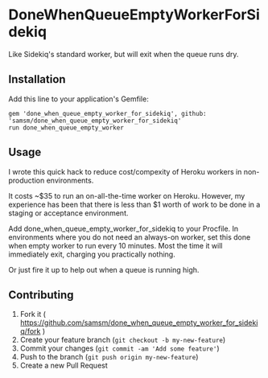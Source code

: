 # DoneWhenQueueEmptyWorkerForSidekiq

Like Sidekiq's standard worker, but will exit when the queue runs dry.

## Installation

Add this line to your application's Gemfile:

    gem 'done_when_queue_empty_worker_for_sidekiq', github: 'samsm/done_when_queue_empty_worker_for_sidekiq'
    run done_when_queue_empty_worker

## Usage

I wrote this quick hack to reduce cost/compexity of Heroku workers in non-production environments.

It costs ~$35 to run an on-all-the-time worker on Heroku.
However, my experience has been that there is less than $1 worth of work to be done in a staging or acceptance environment.

Add done_when_queue_empty_worker_for_sidekiq to your Procfile. In environments where you do not need an always-on worker, set this done when empty worker to run every 10 minutes. Most the time it will immediately exit, charging you practically nothing.

Or just fire it up to help out when a queue is running high.

## Contributing

1. Fork it ( https://github.com/samsm/done_when_queue_empty_worker_for_sidekiq/fork )
2. Create your feature branch (`git checkout -b my-new-feature`)
3. Commit your changes (`git commit -am 'Add some feature'`)
4. Push to the branch (`git push origin my-new-feature`)
5. Create a new Pull Request
